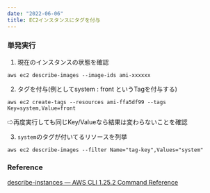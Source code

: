 ```yaml
---
date: "2022-06-06"
title: EC2インスタンスにタグを付与
---
```


### 単発実行

1. 現在のインスタンスの状態を確認
```
aws ec2 describe-images --image-ids ami-xxxxxx
```

2. タグを付与(例としてsystem : front というTagを付与する)
```
aws ec2 create-tags --resources ami-ffa5df99 --tags Key=system,Value=front
```

⇨再度実行しても同じKey/Valueなら結果は変わらないことを確認

3. `system`のタグが付いてるリソースを列挙
```
aws ec2 describe-images --filter Name="tag-key",Values="system"
```

### Reference
[describe-instances — AWS CLI 1.25.2 Command Reference](https://docs.aws.amazon.com/cli/latest/reference/ec2/describe-instances.html)
